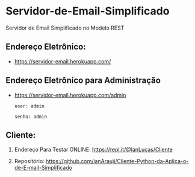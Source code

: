 # Servidor-de-Email-Simplificado
Servidor de Email Simplificado no Modelo REST

## Endereço Eletrônico:
  
  * https://servidor-email.herokuapp.com/
  
## Endereço Eletrônico para Administração

  * https://servidor-email.herokuapp.com/admin
 
        user: admin

        senha: admin

## Cliente:

  1. Endereço Para Testar ONLINE: https://repl.it/@IanLucas/Cliente
  
  2. Repositório: https://github.com/ianAraujj/Cliente-Python-da-Aplica-o-de-E-mail-Simplificado
